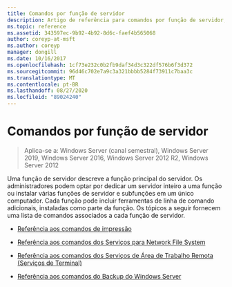 ```yaml
---
title: Comandos por função de servidor
description: Artigo de referência para comandos por função de servidor, que descreve a função principal do servidor.
ms.topic: reference
ms.assetid: 343597ec-9b92-4b92-8d6c-faef4b565068
author: coreyp-at-msft
ms.author: coreyp
manager: dongill
ms.date: 10/16/2017
ms.openlocfilehash: 1cf73e232c0b2fb9daf34d3c322df576b6f3d372
ms.sourcegitcommit: 96d46c702e7a9c3a321bbbb5284f73911c7baa3c
ms.translationtype: MT
ms.contentlocale: pt-BR
ms.lasthandoff: 08/27/2020
ms.locfileid: "89024240"
---
```

# <a name="commands-by-server-role"></a>Comandos por função de servidor

> Aplica-se a: Windows Server (canal semestral), Windows Server 2019, Windows Server 2016, Windows Server 2012 R2, Windows Server 2012

Uma função de servidor descreve a função principal do servidor. Os administradores podem optar por dedicar um servidor inteiro a uma função ou instalar várias funções de servidor e subfunções em um único computador. Cada função pode incluir ferramentas de linha de comando adicionais, instaladas como parte da função. Os tópicos a seguir fornecem uma lista de comandos associados a cada função de servidor.

- [Referência aos comandos de impressão](print-command-reference.md)

- [Referência aos comandos dos Serviços para Network File System](services-for-network-file-system-command-reference.md)

- [Referência aos comandos dos Serviços de Área de Trabalho Remota (Serviços de Terminal)](remote-desktop-services-terminal-services-command-reference.md)

- [Referência aos comandos do Backup do Windows Server](windows-server-backup-command-reference.md)
